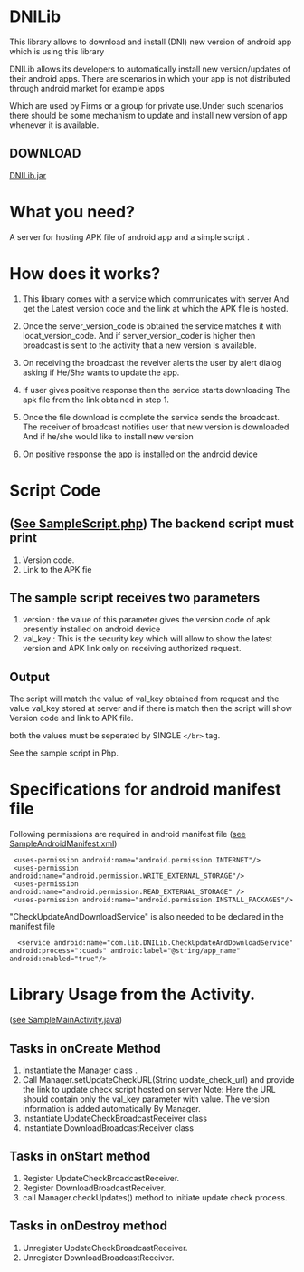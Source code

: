 DNILib
======

This library allows to download and install (DNI) new version of android app which is using this library

DNILib allows its developers to automatically install new version/updates of their android apps.
There are scenarios in which your app is not distributed through android market for example apps

Which are used by Firms or a group for private use.Under such scenarios there should be some mechanism 
to update and install new version of app whenever it is available.

DOWNLOAD
--------------
[DNILib.jar](http://goo.gl/1jV6f3)


What you need?
==============
A server for hosting APK file of android app and a simple script .

How does it works?
==================
1. This library comes with a service which communicates with server 
   And get the Latest version code and the link at which the APK file is hosted.

2. Once the server_version_code is obtained the service matches it with locat_version_code.
   And if server_version_coder is higher then broadcast is sent to the activity that a new version
   Is available. 

3. On receiving the broadcast the reveiver alerts the user by alert dialog asking if
   He/She wants to update the app. 

4. If user gives positive response then the service starts downloading
   The apk file from the link obtained in step 1.

5. Once the file download is complete the service sends the broadcast.
   The receiver of broadcast notifies user that new version is downloaded
   And if he/she would like to install new version

6. On positive response the app is installed on the android device


Script Code
============
([See SampleScript.php](https://github.com/viveksg/DNILib/blob/master/SampleScript.php))
The backend script must print 
-------------------------------------
1. Version code.
2. Link to the APK fie


The sample script receives two parameters
------------------------------------------
1. version : the value of this parameter gives the version code of apk presently installed on android device
2. val_key : This is the security key which will allow to show the latest version and APK link only on receiving   authorized request.

Output
-------
The script will match the value of val_key obtained from request and the value val_key stored at server and if there is match then the script will show Version code and link to APK file.

both the values must be seperated by SINGLE `</br>` tag.

See the sample script in Php.


Specifications for android manifest file
========================================
Following permissions are required in android manifest file ([see SampleAndroidManifest.xml](https://github.com/viveksg/DNILib/blob/master/SampleAndroidManifest.xml))


     <uses-permission android:name="android.permission.INTERNET"/>
     <uses-permission android:name="android.permission.WRITE_EXTERNAL_STORAGE"/>
     <uses-permission android:name="android.permission.READ_EXTERNAL_STORAGE" />
     <uses-permission android:name="android.permission.INSTALL_PACKAGES"/>
   
"CheckUpdateAndDownloadService" is also needed to be declared in the manifest file

      <service android:name="com.lib.DNILib.CheckUpdateAndDownloadService" android:process=":cuads" android:label="@string/app_name" android:enabled="true"/>




Library Usage from the Activity.
================================
([see SampleMainActivity.java](https://github.com/viveksg/DNILib/blob/master/SampleMainActivity.java))

Tasks in  onCreate Method  
---------------------------------------------
 1. Instantiate the Manager class .
 2. Call Manager.setUpdateCheckURL(String update_check_url) and provide the link to update check script hosted on server
    Note: Here the URL should contain only the val_key parameter with value. The version information is added automatically By Manager. 
 3. Instantiate UpdateCheckBroadcastReceiver class
 4. Instantiate DownloadBroadcastReceiver class

Tasks in onStart method
---------------------------------------------
1. Register UpdateCheckBroadcastReceiver.
2. Register DownloadBroadcastReceiver.
3. call Manager.checkUpdates() method to initiate update check process.

Tasks in onDestroy method
----------------------------------------------
1. Unregister UpdateCheckBroadcastReceiver.
2. Unregister DownloadBroadcastReceiver.
